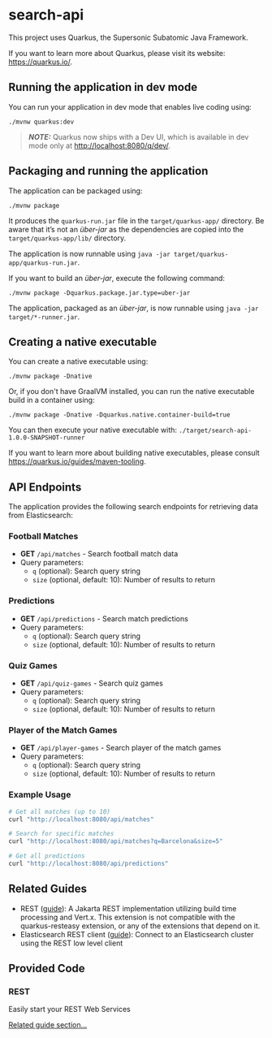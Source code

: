 # search-api

This project uses Quarkus, the Supersonic Subatomic Java Framework.

If you want to learn more about Quarkus, please visit its website: <https://quarkus.io/>.

## Running the application in dev mode

You can run your application in dev mode that enables live coding using:

```shell script
./mvnw quarkus:dev
```

> **_NOTE:_**  Quarkus now ships with a Dev UI, which is available in dev mode only at <http://localhost:8080/q/dev/>.

## Packaging and running the application

The application can be packaged using:

```shell script
./mvnw package
```

It produces the `quarkus-run.jar` file in the `target/quarkus-app/` directory.
Be aware that it’s not an _über-jar_ as the dependencies are copied into the `target/quarkus-app/lib/` directory.

The application is now runnable using `java -jar target/quarkus-app/quarkus-run.jar`.

If you want to build an _über-jar_, execute the following command:

```shell script
./mvnw package -Dquarkus.package.jar.type=uber-jar
```

The application, packaged as an _über-jar_, is now runnable using `java -jar target/*-runner.jar`.

## Creating a native executable

You can create a native executable using:

```shell script
./mvnw package -Dnative
```

Or, if you don't have GraalVM installed, you can run the native executable build in a container using:

```shell script
./mvnw package -Dnative -Dquarkus.native.container-build=true
```

You can then execute your native executable with: `./target/search-api-1.0.0-SNAPSHOT-runner`

If you want to learn more about building native executables, please consult <https://quarkus.io/guides/maven-tooling>.

## API Endpoints

The application provides the following search endpoints for retrieving data from Elasticsearch:

### Football Matches
- **GET** `/api/matches` - Search football match data
- Query parameters:
  - `q` (optional): Search query string
  - `size` (optional, default: 10): Number of results to return

### Predictions
- **GET** `/api/predictions` - Search match predictions
- Query parameters:
  - `q` (optional): Search query string
  - `size` (optional, default: 10): Number of results to return

### Quiz Games
- **GET** `/api/quiz-games` - Search quiz games
- Query parameters:
  - `q` (optional): Search query string
  - `size` (optional, default: 10): Number of results to return

### Player of the Match Games
- **GET** `/api/player-games` - Search player of the match games
- Query parameters:
  - `q` (optional): Search query string
  - `size` (optional, default: 10): Number of results to return

### Example Usage
```bash
# Get all matches (up to 10)
curl "http://localhost:8080/api/matches"

# Search for specific matches
curl "http://localhost:8080/api/matches?q=Barcelona&size=5"

# Get all predictions
curl "http://localhost:8080/api/predictions"
```

## Related Guides

- REST ([guide](https://quarkus.io/guides/rest)): A Jakarta REST implementation utilizing build time processing and Vert.x. This extension is not compatible with the quarkus-resteasy extension, or any of the extensions that depend on it.
- Elasticsearch REST client ([guide](https://quarkus.io/guides/elasticsearch)): Connect to an Elasticsearch cluster using the REST low level client

## Provided Code

### REST

Easily start your REST Web Services

[Related guide section...](https://quarkus.io/guides/getting-started-reactive#reactive-jax-rs-resources)
